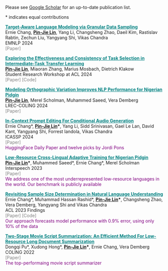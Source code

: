 
Please see [Google Scholar](https://scholar.google.com/citations?user=KYeOpSoAAAAJ&hl=en&authuser=1) for an up-to-date publication list.

\* indicates equal contributions

<!--
**Exploring Task Selection for Intermediate-Task Transfer Learning** <br />
 **<ins>Pin-Jie Lin</ins>** <br /> 
Master's thesis <br />
[\[Paper\]](https://drive.google.com/file/d/1-5P8GKM2BTDTPQoAfXyS4UzDYeAhAZvy/view?usp=sharing) [\[Slide\]](https://drive.google.com/file/d/1hWJdDhLGZk0CN5QP4EZlBY-sOzmHkbmd/view?usp=sharing) <br />
-->

<!-- **Target-Aware Language Modeling via Granular Data Sampling** <br />
**<ins>Pin-Jie Lin</ins>**, Miaoran Zhang, Marius Mosbach, Dietrich Klakow<br />
Student Research Workshop at ACL 2024 <br />
[\[Paper\]](https://aclanthology.org/2024.acl-srw.24/) [\[Code\]](https://github.com/uds-lsv/intermediate-task-selection/) <br />
// We revist the task -->


<a href="https://arxiv.org/abs/2409.14705" style="color:teal;">**Target-Aware Language Modeling via Granular Data Sampling**</a> <br />
Ernie Chang, **<ins>Pin-Jie Lin</ins>**, Yang Li, Changsheng Zhao, Daeil Kim, Rastislav Rabtin, Zechun Liu, Yangyang Shi, Vikas Chandra <br /> 
EMNLP 2024 <br />
<a href="https://arxiv.org/abs/2409.14705" style="color:gray; text-decoration:none;">[Paper]</a> <br />

<a href="https://aclanthology.org/2024.acl-srw.24/" style="color:teal;">**Exploring the Effectiveness and Consistency of Task Selection in Intermediate-Task Transfer Learning**</a> <br />
**<ins>Pin-Jie Lin</ins>**, Miaoran Zhang, Marius Mosbach, Dietrich Klakow<br />
Student Research Workshop at ACL 2024 <br />
<a href="https://aclanthology.org/2024.acl-srw.24/" style="color:gray; text-decoration:none;">[Paper]</a> <a href="https://github.com/uds-lsv/intermediate-task-selection/" style="color:gray; text-decoration:none;">[Code]</a><br />

<a href="https://aclanthology.org/2024.lrec-main.1006/" style="color:teal;">**Modeling Orthographic Variation Improves NLP Performance for Nigerian Pidgin**</a> <br />
**<ins>Pin-Jie Lin</ins>**, Merel Scholman, Muhammed Saeed, Vera Demberg <br />
LREC-COLING 2024 <br />
<a href="https://aclanthology.org/2024.lrec-main.1006/" style="color:gray; text-decoration:none;">[Paper]</a> <br />


<!-- **Projecting Annotations for Discourse Relations: Connective Identification for Low Resource Languages** <br />
Peter Bourgonje, **<ins>Pin-Jie Lin</ins>** <br />
Workshop on Computational Approaches to Discourse at EACL 2024 <br />
[\[Paper\]](https://aclanthology.org/2024.codi-1.4/) <br />
 -->

<a href="https://ieeexplore.ieee.org/document/10446431" style="color:teal;">**In-Context Prompt Editing For Conditional Audio Generation**</a> <br />
Ernie Chang\*, **<ins>Pin-Jie Lin</ins>\***, Yang Li, Sidd Srinivasan, Gael Le Lan, David Kant, Yangyang Shi, Forrest Iandola, Vikas Chandra <br /> 
ICASSP 2024 <br />
<a href="https://ieeexplore.ieee.org/document/10446431" style="color:gray; text-decoration:none;">[Paper]</a> <br />
<span style="color:purple">HuggingFace Daily Paper and twelve picks by Jordi Pons</span>


<!-- **On the Open Prompt Challenge in Conditional Audio Generation** <br />
Ernie Chang, Sidd Srinivasan, Mahi Luthra, **<ins>Pin-Jie Lin</ins>**, Varun K. Nagaraja, Forrest Iandola, Zechun Liu, Zhaoheng Ni, Changsheng Zhao, Yangyang Shi, Vikas Chandra <br />
ICASSP 2024 <br /> -->

<a href="https://www.isca-archive.org/interspeech_2023/lin23e_interspeech.html" style="color:teal;">**Low-Resource Cross-Lingual Adaptive Training for Nigerian Pidgin**</a> <br />
**<ins>Pin-Jie Lin</ins>\***, Muhammed Saeed\*, Ernie Chang\*, Merel Scholman <br /> 
Interspeech 2023 <br />
<a href="https://www.isca-archive.org/interspeech_2023/lin23e_interspeech.html" style="color:gray; text-decoration:none;">[Paper]</a> <br />
<span style="color:purple">We address one of the most underrepresented low-resource languages in the world. Our benchmark is publicly available</span>

<a href="https://aclanthology.org/2023.findings-acl.419/" style="color:teal;">**Revisiting Sample Size Determination in Natural Language Understanding**</a> <br />
Ernie Chang\*, Muhammad Hassan Rashid\*, **<ins>Pin-Jie Lin</ins>\***, Changsheng Zhao, Vera Demberg, Yangyang Shi and Vikas Chandra <br />
ACL 2023 Findings <br />
<a href="https://aclanthology.org/2023.findings-acl.419/" style="color:gray; text-decoration:none;">[Paper]</a> <a href="https://github.com/pjlintw/sample-size" style="color:gray; text-decoration:none;">[Code]</a>
<br />
<span style="color:purple">Our approach forecasts model performance with 0.9% error, using only 10% of the data</span>

<a href="https://aclanthology.org/2022.creativesumm-1.9/" style="color:teal;">**Two-Stage Movie Script Summarization: An Efficient Method For Low-Resource Long Document Summarization**</a> <br />
Dongqi Pu\*, Xudong Hong\*, **<ins>Pin-Jie Lin</ins>\***, Ernie Chang, Vera Demberg <br />
COLING 2022 <br />
<a href="https://aclanthology.org/2022.creativesumm-1.9/" style="color:gray; text-decoration:none;">[Paper]</a> <br />
<span style="color:purple">The top-performaing movie script summarizer</span>


<!--
**Event Extraction: Convolutional Neural Networks for Extracting Medieval
Chinese Monk’s Travels**  <br />
**<ins>Pin-Jie Lin</ins>**, Bing-Lin Tsai <br />
International Conference of Digital Archives and Digital Humanities 2019 <br />

**Name Recognition of Medieval Chinese
Monk Names** <br />
Severina Balabanova, **<ins>Pin-Jie Lin</ins>**, Ya-Lin Chen, Wan-Chun Chiu <br />
International Conference of Digital Archives and Digital Humanities 2018 <br />
 -->


